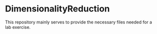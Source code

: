 # DimensionalityReduction

This repository mainly serves to provide the necessary files needed for a lab exercise. 
